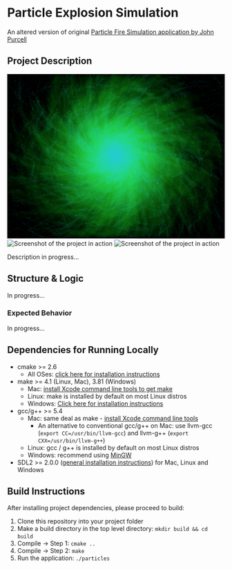 # Particle Explosion Simulation

An altered version of original [Particle Fire Simulation application by John Purcell](https://www.youtube.com/watch?v=RWxv2Sniqqo&list=PLmpc3xvYSk4wDCP5zjt2QQXe8-JGHa4Kt&index=56)

## Project Description

![Screenshot of the project in action](data/particle-explosion-simulation.jpg "Fire Particle Explosion")
![Screenshot of the project in action](data/fire-particle-explosion.gif "Fire Particle Explosion")
![Screenshot of the project in action](data/fire-particle-implosion.gif "Fire Particle Implosion")

Description in progress...

## Structure & Logic

In progress...

### Expected Behavior

In progress...

## Dependencies for Running Locally

* cmake >= 2.6
  * All OSes: [click here for installation instructions](https://cmake.org/install/)
* make >= 4.1 (Linux, Mac), 3.81 (Windows)
  * Mac: [install Xcode command line tools to get make](https://developer.apple.com/xcode/features/)
  * Linux: make is installed by default on most Linux distros
  * Windows: [Click here for installation instructions](http://gnuwin32.sourceforge.net/packages/make.htm)
* gcc/g++ >= 5.4
  * Mac: same deal as make - [install Xcode command line tools](https://developer.apple.com/xcode/features/)
    * An alternative to conventional gcc/g++ on Mac: use llvm-gcc (`export CC=/usr/bin/llvm-gcc`) and llvm-g++ (`export CXX=/usr/bin/llvm-g++`)
  * Linux: gcc / g++ is installed by default on most Linux distros
  * Windows: recommend using [MinGW](http://www.mingw.org/)
* SDL2 >= 2.0.0 ([general installation instructions](https://www.libsdl.org/download-2.0.php)) for Mac, Linux and Windows

## Build Instructions

After installing project dependencies, please proceed to build:

1. Clone this repository into your project folder
1. Make a build directory in the top level directory: `mkdir build && cd build`
1. Compile -> Step 1: `cmake ..`
1. Compile -> Step 2: `make`
1. Run the application: `./particles`
